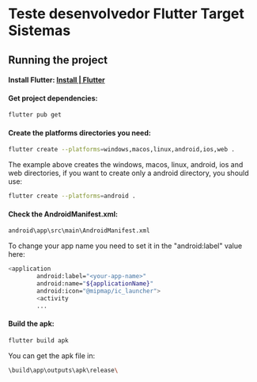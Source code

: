 # Teste desenvolvedor Flutter Target Sistemas

## Running the project

#### Install Flutter: [Install | Flutter](https://docs.flutter.dev/get-started/install)

#### Get project dependencies:
```bash
flutter pub get
```

#### Create the platforms directories you need:
```bash
flutter create --platforms=windows,macos,linux,android,ios,web .
```
The example above creates the windows, macos, linux, android, ios and web directories, if you want to create only a android directory, you should use:
```bash
flutter create --platforms=android .
```

#### Check the AndroidManifest.xml:
```bash
android\app\src\main\AndroidManifest.xml
```
To change your app name you need to set it in the "android:label" value here:
```bash
<application
        android:label="<your-app-name>"
        android:name="${applicationName}"
        android:icon="@mipmap/ic_launcher">
        <activity
        ...
```

#### Build the apk:
```bash
flutter build apk
```
You can get the apk file in:
```bash
\build\app\outputs\apk\release\
```